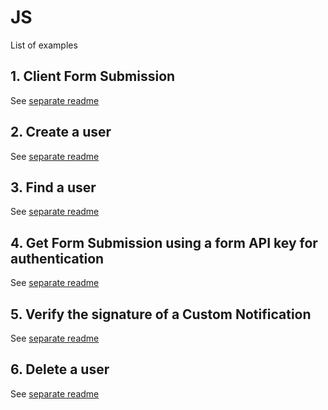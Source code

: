 # JS

List of examples

## 1. Client Form Submission

See [separate readme](../js/src/examples/form-submission/README.md)

## 2. Create a user

See [separate readme](../js/src/examples/create-user/README.md)

## 3. Find a user

See [separate readme](../js/src/examples/find-user/README.md)

## 4. Get Form Submission using a form API key for authentication

See [separate readme](../js/src/examples/get-form-submission/README.md)

## 5. Verify the signature of a Custom Notification

See [separate readme](../js/src/examples/custom-notification-verification/README.md)

## 6. Delete a user

See [separate readme](../js/src/examples/delete-user/README.md)
